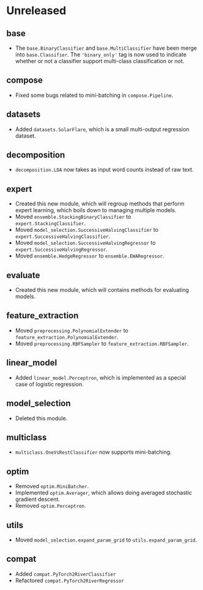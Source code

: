 # Unreleased

## base

- The `base.BinaryClassifier` and `base.MultiClassifier` have been merge into `base.Classifier`. The `'binary_only'` tag is now used to indicate whether or not a classifier support multi-class classification or not.

## compose

- Fixed some bugs related to mini-batching in `compose.Pipeline`.

## datasets

- Added `datasets.SolarFlare`, which is a small multi-output regression dataset.

## decomposition

- `decomposition.LDA` now takes as input word counts instead of raw text.

## expert

- Created this new module, which will regroup methods that perform expert learning, which boils down to managing multiple models.
- Moved `ensemble.StackingBinaryClassifier` to `expert.StackingClassifier`.
- Moved `model_selection.SuccessiveHalvingClassifier` to `expert.SuccessiveHalvingClassifier`.
- Moved `model_selection.SuccessiveHalvingRegressor` to `expert.SuccessiveHalvingRegressor`.
- Moved `ensemble.HedgeRegressor` to `ensemble.EWARegressor`.

## evaluate

- Created this new module, which will contains methods for evaluating models.

## feature_extraction

- Moved `preprocessing.PolynomialExtender` to `feature_extraction.PolynomialExtender`.
- Moved `preprocessing.RBFSampler` to `feature_extraction.RBFSampler`.

## linear_model

- Added `linear_model.Perceptron`, which is implemented as a special case of logistic regression.

## model_selection

- Deleted this module.

## multiclass

- `multiclass.OneVsRestClassifier` now supports mini-batching.

## optim

- Removed `optim.MiniBatcher`.
- Implemented `optim.Averager`, which allows doing averaged stochastic gradient descent.
- Removed `optim.Perceptron`.

## utils

- Moved `model_selection.expand_param_grid` to `utils.expand_param_grid`.

## compat

- Added `compat.PyTorch2RiverClassifier`
- Refactored `compat.PyTorch2RiverRegressor`
